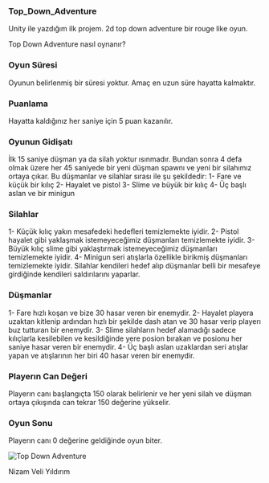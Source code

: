### Top_Down_Adventure
Unity ile yazdığım ilk projem. 2d top down adventure bir rouge like oyun.

Top Down Adventure nasıl oynanır?

### Oyun Süresi
Oyunun belirlenmiş bir süresi yoktur. 
Amaç en uzun süre hayatta kalmaktır.

### Puanlama
Hayatta kaldığınız her saniye için 5 puan kazanılır.

### Oyunun Gidişatı
İlk 15 saniye düşman ya da silah yoktur ısınmadır.
Bundan sonra 4 defa olmak üzere her 45 saniyede bir yeni düşman spawnı ve yeni bir silahımız ortaya çıkar.
Bu düşmanlar ve silahlar sırası ile şu şekildedir:
1- Fare ve küçük bir kılıç
2- Hayalet ve pistol
3- Slime ve büyük bir kılıç
4- Üç başlı aslan ve bir minigun

### Silahlar
1- Küçük kılıç yakın mesafedeki hedefleri temizlemekte iyidir.
2- Pistol hayalet gibi yaklaşmak istemeyeceğimiz düşmanları temizlemekte iyidir.
3- Büyük kılıç slime gibi yaklaştırmak istemeyeceğimiz düşmanları temizlemekte iyidir.
4- Minigun seri atışlarla özellikle birikmiş düşmanları temizlemekte iyidir.
Silahlar kendileri hedef alıp düşmanlar belli bir mesafeye girdiğinde kendileri saldırılarını yaparlar.

### Düşmanlar
1- Fare hızlı koşan ve bize 30 hasar veren bir enemydir.
2- Hayalet playera uzaktan kitlenip ardından hızlı bir şekilde dash atan ve 30 hasar verip playerı buz tutturan bir enemydir.
3- Slime silahların hedef alamadığı sadece kılıçlarla kesilebilen ve kesildiğinde yere posion bırakan ve posionu her saniye hasar veren bir enemydir.
4- Üç başlı aslan uzaklardan seri atışlar yapan ve atışlarının her biri 40 hasar veren bir enemydir. 

### Playerın Can Değeri
Playerın canı başlangıçta 150 olarak belirlenir ve her yeni silah ve düşman ortaya çıkışında can tekrar 150 değerine yükselir.

### Oyun Sonu
Playerın canı 0 değerine geldiğinde oyun biter.


![Top Down Adventure](https://github.com/NizamVY/Top_Down_Adventure/blob/main/TopDownAdventure/GameGIF.gif?raw=true)

Nizam Veli Yıldırım
